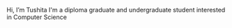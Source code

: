 Hi, I’m Tushita
I'm a diploma graduate and undergraduate student interested in Computer Science


<!---
TushitaG/TushitaG is a ✨ special ✨ repository because its `README.md` (this file) appears on your GitHub profile.
You can click the Preview link to take a look at your changes.
--->
